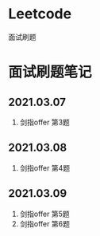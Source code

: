 # Leetcode
面试刷题



# 面试刷题笔记

## 2021.03.07

1. 剑指offer 第3题

## 2021.03.08

1. 剑指offer 第4题

## 2021.03.09

1. 剑指offer 第5题
2. 剑指offer 第6题